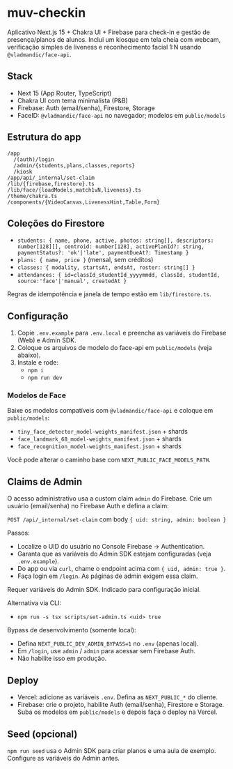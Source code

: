# muv-checkin

Aplicativo Next.js 15 + Chakra UI + Firebase para check-in e gestão de presença/planos de alunos. Inclui um kiosque em tela cheia com webcam, verificação simples de liveness e reconhecimento facial 1:N usando `@vladmandic/face-api`.

## Stack

- Next 15 (App Router, TypeScript)
- Chakra UI com tema minimalista (P&B)
- Firebase: Auth (email/senha), Firestore, Storage
- FaceID: `@vladmandic/face-api` no navegador; modelos em `public/models`

## Estrutura do app

```
/app
  /(auth)/login
  /admin/{students,plans,classes,reports}
  /kiosk
/app/api/_internal/set-claim
/lib/{firebase,firestore}.ts
/lib/face/{loadModels,match1vN,liveness}.ts
/theme/chakra.ts
/components/{VideoCanvas,LivenessHint,Table,Form}
```

## Coleções do Firestore

- `students: { name, phone, active, photos: string[], descriptors: number[128][], centroid: number[128], activePlanId?: string, paymentStatus?: 'ok'|'late', paymentDueAt?: Timestamp }`
- `plans: { name, price }` (mensal, sem créditos)
- `classes: { modality, startsAt, endsAt, roster: string[] }`
- `attendances: { id=classId_studentId_yyyymmdd, classId, studentId, source:'face'|'manual', createdAt }`

Regras de idempotência e janela de tempo estão em `lib/firestore.ts`.

## Configuração

1. Copie `.env.example` para `.env.local` e preencha as variáveis do Firebase (Web) e Admin SDK.
2. Coloque os arquivos de modelo do face-api em `public/models` (veja abaixo).
3. Instale e rode:
   - `npm i`
   - `npm run dev`

### Modelos de Face

Baixe os modelos compatíveis com `@vladmandic/face-api` e coloque em `public/models`:

- `tiny_face_detector_model-weights_manifest.json` + shards
- `face_landmark_68_model-weights_manifest.json` + shards
- `face_recognition_model-weights_manifest.json` + shards

Você pode alterar o caminho base com `NEXT_PUBLIC_FACE_MODELS_PATH`.

## Claims de Admin

O acesso administrativo usa a custom claim `admin` do Firebase. Crie um usuário (email/senha) no Firebase Auth e defina a claim:

`POST /api/_internal/set-claim` com body `{ uid: string, admin: boolean }`

Passos:
- Localize o UID do usuário no Console Firebase → Authentication.
- Garanta que as variáveis do Admin SDK estejam configuradas (veja `.env.example`).
- Do app ou via `curl`, chame o endpoint acima com `{ uid, admin: true }`.
- Faça login em `/login`. As páginas de admin exigem essa claim.

Requer variáveis do Admin SDK. Indicado para configuração inicial.

Alternativa via CLI:
- `npm run -s tsx scripts/set-admin.ts <uid> true`

Bypass de desenvolvimento (somente local):
- Defina `NEXT_PUBLIC_DEV_ADMIN_BYPASS=1` no `.env` (apenas local).
- Em `/login`, use `admin` / `admin` para acessar sem Firebase Auth.
- Não habilite isso em produção.

## Deploy

- Vercel: adicione as variáveis `.env`. Defina as `NEXT_PUBLIC_*` do cliente.
- Firebase: crie o projeto, habilite Auth (email/senha), Firestore e Storage. Suba os modelos em `public/models` e depois faça o deploy na Vercel.

## Seed (opcional)

`npm run seed` usa o Admin SDK para criar planos e uma aula de exemplo. Configure as variáveis do Admin antes.
